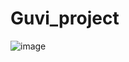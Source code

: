 # Guvi_project
![image](https://user-images.githubusercontent.com/61447580/202851647-96101b1d-4e59-4a1d-82de-dc6db4c80045.png)
